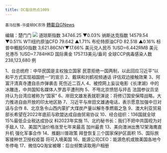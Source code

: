 ```yaml
---
title: DC每日热点1009
---
```

`喜马拉雅-华盛顿DC农场` [轉載自GNews](https://gnews.org/zh-hans/1583650/)

编辑：楚门门
![](https://assets.gnews.org/wp-content/uploads/2021/10/C0D9A4DB-C9D3-4130-835B-4E36594258A4-scaled.jpeg)
道琼斯指数 34746.25 ▼0.03%
纳斯达克指数 14579.54 ▼0.51%
WTI纽约原油CFD 79.642 ▲1.71%
布伦特原油CFD 82.518 ▲0.16%
标普中概股50指数 3,621.86CNY▼17.66%
美元兑人民币 1USD=6.442RMB
美元兑港币 1USD=7.784HKD
国际黄金 1757.13美元/盎司
全球CCP病毒感染人数 238,123,680 例

1、台总统府：中华民国是主权独立国家 民意拒绝一国两制，以此回应习近平“以和平方式实现祖国统一”的宣示
2、戴琪和刘鹤视频通话 评估双边接触效果
3、阿富汗清真寺遭自杀炸弹袭击 死伤近二百人
4、被控网上妄议电影《长津湖》中的冰雕连，中共国知名媒体人罗昌平遭刑拘
5、不甩北京愤怒与抨击 法国参议员坚持认为台湾应被称为“国家”
6、岸田文雄发表就职演说：将修订国安保障战略，大力推进自由开放的印太地区胁
7、习近平与岸田文雄通电话，表示愿意加强中日对话与合作
8、北京急令山西内蒙扩大煤炭产量以解冬季燃眉之急
9、澳大利亚贸易部长希望在2022年底前与欧盟达成自由贸易协议
10、经合组织：136国就全球15%最低企业税达成协议 料2023年实施
11、北约秘书长：我们不把中共国视为对手敌人
12、美国汽油价格涨至七年来最高 加州最贵
13、美向澳洲出售12架海鹰直升机 强化军事合作
14、推翻川普政策 拜登恢复三个国家保护区面积
15、国际旅客接种世卫授权疫苗 将可入境美国
16、能源公司CEO：能源危机或致美国各地今冬停电
17、微信QQ淘宝被曝：后台频繁读取用户相册
